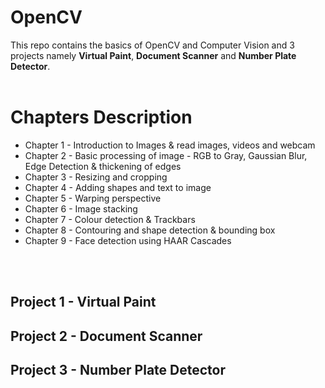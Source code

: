 # OpenCV
This repo contains the basics of OpenCV and Computer Vision and 3 projects namely __Virtual Paint__, __Document Scanner__ and __Number Plate Detector__.
<br>
<br>
# Chapters Description
* Chapter 1 - Introduction to Images &amp; read images, videos and webcam
* Chapter 2 - Basic processing of image - RGB to Gray, Gaussian Blur, Edge Detection &amp; thickening of edges
* Chapter 3 - Resizing and cropping
* Chapter 4 - Adding shapes and text to image
* Chapter 5 - Warping perspective
* Chapter 6 - Image stacking
* Chapter 7 - Colour detection &amp; Trackbars
* Chapter 8 - Contouring and shape detection &amp; bounding box
* Chapter 9 - Face detection using HAAR Cascades
<br>
<br>

## Project 1 - Virtual Paint

## Project 2 - Document Scanner

## Project 3 - Number Plate Detector
